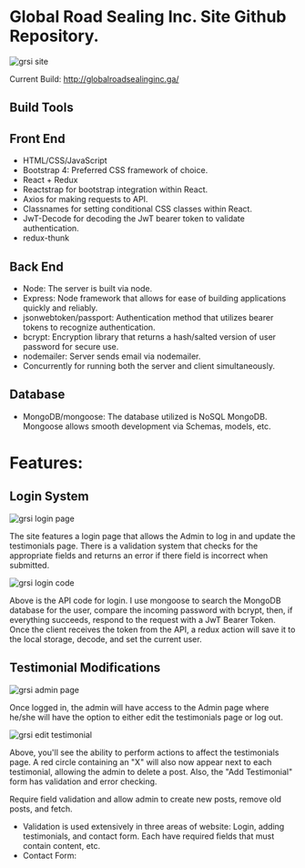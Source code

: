 # Global Road Sealing Inc. Site Github Repository.

![grsi site](https://user-images.githubusercontent.com/37781362/46183388-8c97d600-c285-11e8-8018-89a3b90f986b.png)

Current Build: http://globalroadsealinginc.ga/

## Build Tools

## Front End

- HTML/CSS/JavaScript
- Bootstrap 4: Preferred CSS framework of choice.
- React + Redux
- Reactstrap for bootstrap integration within React.
- Axios for making requests to API.
- Classnames for setting conditional CSS classes within React.
- JwT-Decode for decoding the JwT bearer token to validate authentication.
- redux-thunk

## Back End

- Node: The server is built via node.
- Express: Node framework that allows for ease of building applications quickly and reliably.
- jsonwebtoken/passport: Authentication method that utilizes bearer tokens to recognize authentication.
- bcrypt: Encryption library that returns a hash/salted version of user password for secure use.
- nodemailer: Server sends email via nodemailer.
- Concurrently for running both the server and client simultaneously.

## Database

- MongoDB/mongoose: The database utilized is NoSQL MongoDB. Mongoose allows smooth development via Schemas, models, etc.

# Features:

## Login System

![grsi login page](https://user-images.githubusercontent.com/37781362/46186321-cae7c200-c292-11e8-98ec-d83047802456.PNG)

The site features a login page that allows the Admin to log in and update the testimonials page. There is a validation system that checks for the appropriate fields and returns an error if there field is incorrect when submitted.

![grsi login code](https://user-images.githubusercontent.com/37781362/46186539-0d5dce80-c294-11e8-8c08-d247da963281.PNG)

Above is the API code for login. I use mongoose to search the MongoDB database for the user, compare the incoming password with bcrypt, then, if everything succeeds, respond to the request with a JwT Bearer Token. Once the client receives the token from the API, a redux action will save it to the local storage, decode, and set the current user.

## Testimonial Modifications

![grsi admin page](https://user-images.githubusercontent.com/37781362/46187069-a7267b00-c296-11e8-8816-ca7e25ce82fd.PNG)

Once logged in, the admin will have access to the Admin page where he/she will have the option to either edit the testimonials page or log out.

![grsi edit testimonial](https://user-images.githubusercontent.com/37781362/46187282-beb23380-c297-11e8-8195-524af7c1a9fd.png)

Above, you'll see the ability to perform actions to affect the testimonials page. A red circle containing an "X" will also now appear next to each testimonial, allowing the admin to delete a post. Also, the "Add Testimonial" form has validation and error checking.

Require field validation and allow admin to create new posts, remove old posts, and fetch.

- Validation is used extensively in three areas of website: Login, adding testimonials, and contact form. Each have required fields that must contain content, etc.
- Contact Form:
